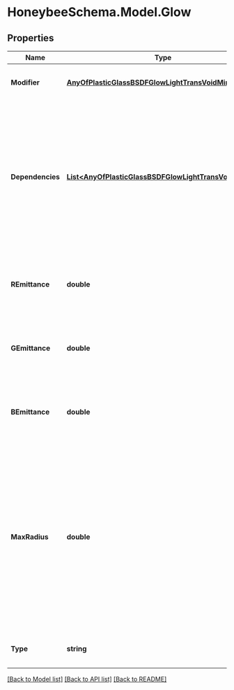 
# HoneybeeSchema.Model.Glow

## Properties

Name | Type | Description | Notes
------------ | ------------- | ------------- | -------------
**Modifier** | [**AnyOfPlasticGlassBSDFGlowLightTransVoidMirror**](AnyOfPlasticGlassBSDFGlowLightTransVoidMirror.md) | Material modifier (default: Void). | [optional] 
**Dependencies** | [**List&lt;AnyOfPlasticGlassBSDFGlowLightTransVoidMirror&gt;**](AnyOfPlasticGlassBSDFGlowLightTransVoidMirror.md) | List of modifiers that this modifier depends on. This argument is only useful for defining advanced modifiers where the modifier is defined based on other modifiers (default: []). | [optional] 
**REmittance** | **double** | A value between 0 and 1 for the red channel of the modifier (default: 0). | [optional] [default to 0.0D]
**GEmittance** | **double** | A value between 0 and 1 for the green channel of the modifier (default: 0). | [optional] [default to 0.0D]
**BEmittance** | **double** | A value between 0 and 1 for the blue channel of the modifier (default: 0). | [optional] [default to 0.0D]
**MaxRadius** | **double** | Maximum radius for shadow testing (default: 0). Surfaces with zero will never be tested for zero, although it may participate in interreflection calculation. Negative values will never contribute to scene illumination. | [optional] [default to 0D]
**Type** | **string** |  | [optional] [readonly] [default to "glow"]

[[Back to Model list]](../README.md#documentation-for-models)
[[Back to API list]](../README.md#documentation-for-api-endpoints)
[[Back to README]](../README.md)

